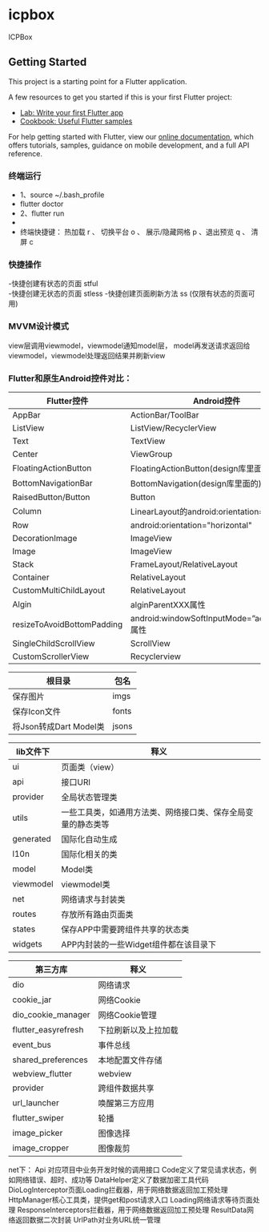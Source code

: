 # icpbox

ICPBox

## Getting Started

This project is a starting point for a Flutter application.

A few resources to get you started if this is your first Flutter project:

- [Lab: Write your first Flutter app](https://flutter.dev/docs/get-started/codelab)
- [Cookbook: Useful Flutter samples](https://flutter.dev/docs/cookbook)

For help getting started with Flutter, view our
[online documentation](https://flutter.dev/docs), which offers tutorials, samples, guidance on
mobile development, and a full API reference.

### 终端运行

* 1、source ~/.bash_profile
* flutter doctor
* 2、flutter run
*
* 终端快捷键： 热加载 r 、 切换平台 o 、 展示/隐藏网格 p 、退出预览 q 、 清屏 c

### 快捷操作

-快捷创建有状态的页面 stful  
-快捷创建无状态的页面 stless -快捷创建页面刷新方法 ss   (仅限有状态的页面可用)

### MVVM设计模式
view层调用viewmodel，viewmodel通知model层，
model再发送请求返回给viewmodel，viewmodel处理返回结果并刷新view



### Flutter和原生Android控件对比：
|Flutter控件|    Android控件|
| --- | --- |
| AppBar    | ActionBar/ToolBar
| ListView    | ListView/RecyclerView
| Text    | TextView
| Center    | ViewGroup
| FloatingActionButton|    FloatingActionButton(design库里面的)
| BottomNavigationBar    | BottomNavigation(design库里面的)
| RaisedButton/Button    | Button
| Column|    LinearLayout的android:orientation="vertical"
| Row    | android:orientation="horizontal"
| DecorationImage    | ImageView
| Image    | ImageView
| Stack|    FrameLayout/RelativeLayout
| Container    | RelativeLayout
| CustomMultiChildLayout    | RelativeLayout
| Algin    | alginParentXXX属性
| resizeToAvoidBottomPadding    | android:windowSoftInputMode=”adjustResize属性
| SingleChildScrollView    | ScrollView
| CustomScrollerView    | Recyclerview

| 根目录 | 包名 |
| --- | --- |
| 保存图片   | imgs |
| 保存Icon文件   | fonts |
| 将Json转成Dart Model类  |  jsons |

| lib文件下 | 释义|
| --- | --- |
| ui         | 页面类（view） |
| api        | 接口URl |
| provider   | 全局状态管理类 |
| utils      | 一些工具类，如通用方法类、网络接口类、保存全局变量的静态类等 |
| generated  | 国际化自动生成 |
| l10n       | 国际化相关的类 |
| model      | Model类 |
| viewmodel  | viewmodel类 |
| net        | 网络请求与封装类 |
| routes     | 存放所有路由页面类 |
| states     | 保存APP中需要跨组件共享的状态类 |
| widgets    | APP内封装的一些Widget组件都在该目录下 |

| 第三方库 | 释义 |
| --- | --- |
| dio | 网络请求 |
| cookie_jar | 网络Cookie |
| dio_cookie_manager | 网络Cookie管理 |
| flutter_easyrefresh | 下拉刷新以及上拉加载 |
| event_bus | 事件总线 |
| shared_preferences | 本地配置文件存储 |
| webview_flutter | webview |
| provider | 跨组件数据共享 |
| url_launcher |唤醒第三方应用  |
| flutter_swiper | 轮播 |
| image_picker | 图像选择 |
| image_cropper| 图像裁剪 |

net下： Api 对应项目中业务开发时候的调用接口 Code定义了常见请求状态，例如网络错误、超时、成功等 DataHelper定义了数据加密工具代码
DioLogInterceptor页面Loading拦截器，用于网络数据返回加工预处理 HttpManager核心工具类，提供get和post请求入口 Loading网络请求等待页面处理
ResponseInterceptors拦截器，用于网络数据返回加工预处理 ResultData网络返回数据二次封装 UrlPath对业务URL统一管理